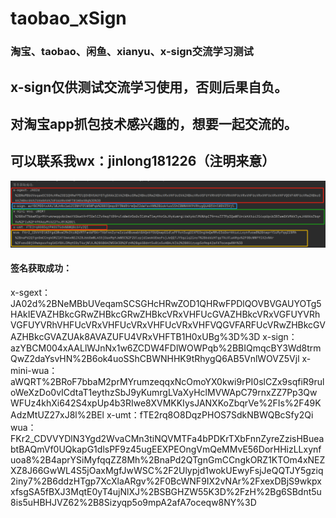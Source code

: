 # taobao_xSign
### 淘宝、taobao、闲鱼、xianyu、x-sign交流学习测试
## x-sign仅供测试交流学习使用，否则后果自负。
## 对淘宝app抓包技术感兴趣的，想要一起交流的。
## 可以联系我wx：jinlong181226（注明来意）
![](https://raw.githubusercontent.com/jinlong258/taobao_xSign/main/test.png) 
#### 签名获取成功：
x-sgext：JA02d%2BNeMBbUVeqamSCSGHcHRwZOD1QHRwFPDlQOVBVGAUYOTg5HAkIEVAZHBkcGRwZHBkcGRwZHBkcVRxVHFUcGVAZHBkcVRxVGFUYVRhVGFUYVRhVHFUcVRxVHFUcVRxVHFUcVRxVHFVQGVFARFUcVRwZHBkcGVAZHBkcGVAZUAk8AVAZUFU4VRxVHFTB1H0xUBg%3D%3D
x-sign：azYBCM004xAALlWJnNx1w6ZCDW4FDlWOWPqb%2BBIQmqcBY3Wd8trmQwZ2daYsvHN%2B6ok4uoSShCBWNHHK9tRhygQ6AB5VnlWOVZ5Vjl
x-mini-wua：aWQRT%2BRoF7bbaM2prMYrumzeqqxNcOmoYX0kwi9rPI0slCZx9sqfiR9ruloWeXzDo0vICdtaT1eythzSbJ9yKumrgLVaXyHclMVWApC79rnxZZ7Pp3QwWFUz4khXi642S4xpUp4b3RIwe8XVMKKIysJANXKoZbqrVe%2FIs%2F49KAdzMtUZ27xJ8l%2BEl
x-umt：fTE2rq8O8DqzPHOS7SdkNBWQBcSfy2Qi
wua：FKr2_CDVVYDlN3Ygd2WvaCMn3tiNQVMTFa4bPDKrTXbFnnZyreZzisHBueabtBAQmVf0UQkapG1dlsPF9z45ugEEXPEOngVmQeMMvE56DorHHizLLxynfuoa8%2B4aprYSiMyfqqZZ8Mh%2BnaPd2QTgnGmCCngkORZ1KTOm4xNEZXZ8J66GwWL4S5jOaxMgfJwWSC%2F2Ulypjd1wokUEwyFsjJeQQTJY5gziq2iny7%2B6ddzHTgp7XcXlaARgv%2F0BcWNF9IX2vNAr%2FxexDBjS9wkpxxfsgSA5fBXJ3MqtE0yT4ujNlXJ%2BSBGHZW55K3D%2FzH%2Bg6SBdnt5u8is5uHBHJVZ62%2B8Sizyqp5o9mpA2afA7oceqw8NY%3D
